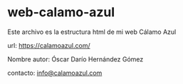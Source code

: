 # web-calamo-azul

Este archivo es la estructura html de mi web Cálamo Azul

url: https://calamoazul.com/

Nombre autor: Óscar Darío Hernández Gómez

contacto: info@calamoazul.com
